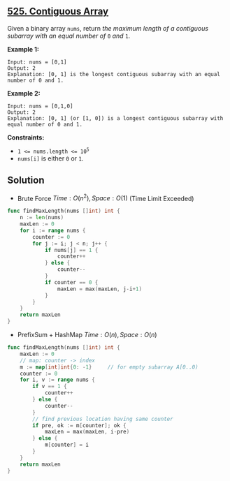 ## [525. Contiguous Array](https://leetcode.com/problems/contiguous-array/)


Given a binary array `nums`, return _the maximum length of a contiguous subarray with an equal number of_ `0` _and_ `1`.

**Example 1:**

```
Input: nums = [0,1]
Output: 2
Explanation: [0, 1] is the longest contiguous subarray with an equal number of 0 and 1.
```

**Example 2:**

```
Input: nums = [0,1,0]
Output: 2
Explanation: [0, 1] (or [1, 0]) is a longest contiguous subarray with equal number of 0 and 1.
```

**Constraints:**

*   <code>1 <= nums.length <= 10<sup>5</sup></code>
*   `nums[i]` is either `0` or `1`.



## Solution

- Brute Force	$Time: O(n^2), Space: O(1)$ 	(Time Limit Exceeded)

```go
func findMaxLength(nums []int) int {
    n := len(nums)
    maxLen := 0
    for i := range nums {
        counter := 0
        for j := i; j < n; j++ {
            if nums[j] == 1 {
                counter++
            } else {
                counter--
            }
            if counter == 0 {
                maxLen = max(maxLen, j-i+1)
            }
        }
    }
    return maxLen
}
```



- PrefixSum + HashMap	$Time: O(n), Space: O(n)$ 

```go
func findMaxLength(nums []int) int {
    maxLen := 0
    // map: counter -> index
    m := map[int]int{0: -1}     // for empty subarray A[0..0)
    counter := 0
    for i, v := range nums {
        if v == 1 {
            counter++
        } else {
            counter--
        }
        // find previous location having same counter
        if pre, ok := m[counter]; ok {
            maxLen = max(maxLen, i-pre)
        } else {
            m[counter] = i
        }
    }
    return maxLen    
}
```

